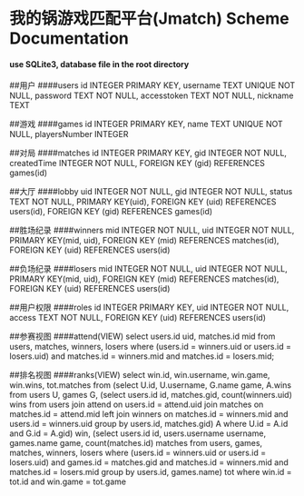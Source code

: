 # 我的锅游戏匹配平台(Jmatch) Scheme Documentation
#### use SQLite3, database file in the root directory

##用户
####users
	id INTEGER PRIMARY KEY,
	username TEXT UNIQUE NOT NULL,
	password TEXT NOT NULL,
	accesstoken TEXT NOT NULL,
	nickname TEXT


##游戏
####games
	id INTEGER PRIMARY KEY,
	name TEXT UNIQUE NOT NULL,
	playersNumber INTEGER


##对局
####matches
	id INTEGER PRIMARY KEY,
	gid INTEGER NOT NULL,
	createdTime INTEGER NOT NULL,
	FOREIGN KEY (gid) REFERENCES games(id)


##大厅
####lobby
	uid INTEGER NOT NULL,
	gid INTEGER NOT NULL,
	status TEXT NOT NULL,
	PRIMARY KEY(uid),
	FOREIGN KEY (uid) REFERENCES users(id),
	FOREIGN KEY (gid) REFERENCES games(id)


##胜场纪录
####winners
	mid INTEGER NOT NULL,
	uid INTEGER NOT NULL,
	PRIMARY KEY(mid, uid),
	FOREIGN KEY (mid) REFERENCES matches(id),
	FOREIGN KEY (uid) REFERENCES users(id)


##负场纪录
####losers
	mid INTEGER NOT NULL,
	uid INTEGER NOT NULL,
	PRIMARY KEY(mid, uid),
	FOREIGN KEY (mid) REFERENCES matches(id),
	FOREIGN KEY (uid) REFERENCES users(id)


##用户权限
####roles
	id INTEGER PRIMARY KEY,
	uid INTEGER NOT NULL,
	access TEXT NOT NULL,
	FOREIGN KEY (uid) REFERENCES users(id)


##参赛视图
####attend(VIEW)
	select users.id uid, matches.id mid
	from users, matches, winners, losers
	where (users.id = winners.uid or users.id = losers.uid) and matches.id = winners.mid and matches.id = losers.mid;


##排名视图
####ranks(VIEW)
	select win.id, win.username, win.game, win.wins, tot.matches from
	(select U.id, U.username, G.name game, A.wins
	from users U, games G, (select users.id id, matches.gid, count(winners.uid) wins
			from users join attend on users.id = attend.uid join matches on matches.id = attend.mid
			left join winners on matches.id = winners.mid and users.id = winners.uid
			group by users.id, matches.gid) A
	where U.id = A.id and G.id = A.gid) win,
	(select users.id id, users.username username, games.name game, count(matches.id) matches
	from users, games, matches, winners, losers
	where (users.id = winners.uid or users.id = losers.uid) and games.id = matches.gid and matches.id = winners.mid and matches.id = losers.mid
	group by users.id, games.name) tot
	where win.id = tot.id and win.game = tot.game
